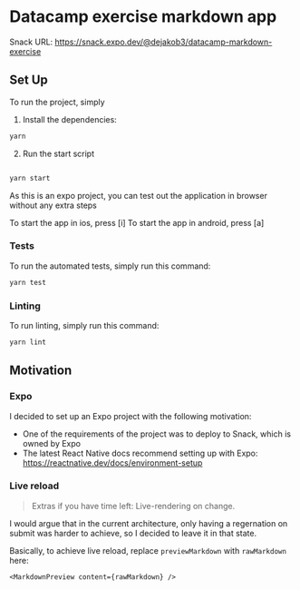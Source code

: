 # Datacamp exercise markdown app

Snack URL: https://snack.expo.dev/@dejakob3/datacamp-markdown-exercise

## Set Up

To run the project, simply

1. Install the dependencies:

```bash
yarn
```

2. Run the start script

```bash

yarn start
```

As this is an expo project, you can test out the application in browser without any extra steps

To start the app in ios, press [i]
To start the app in android, press [a]

### Tests

To run the automated tests, simply run this command:

```bash
yarn test
```

### Linting

To run linting, simply run this command:

```bash
yarn lint
```

## Motivation

### Expo

I decided to set up an Expo project with the following motivation:

- One of the requirements of the project was to deploy to Snack, which is owned by Expo
- The latest React Native docs recommend setting up with Expo: https://reactnative.dev/docs/environment-setup

### Live reload

> Extras if you have time left: Live-rendering on change.

I would argue that in the current architecture, only having a regernation on submit
was harder to achieve, so I decided to leave it in that state.

Basically, to achieve live reload, replace `previewMarkdown` with `rawMarkdown` here:

```tsx
<MarkdownPreview content={rawMarkdown} />
```
